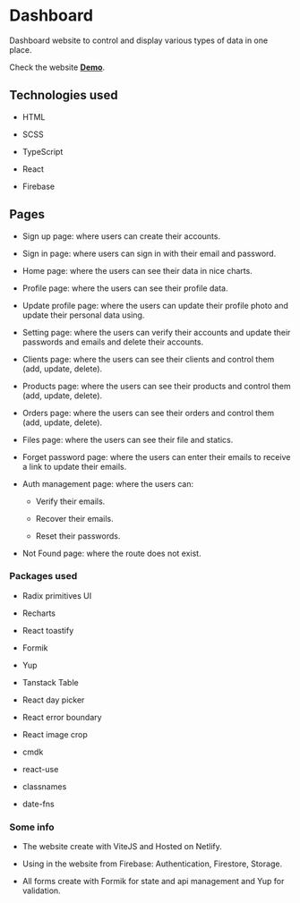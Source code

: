 # Dashboard

Dashboard website to control and display various types of data in one place.

Check the website **[Demo](https://engahmedalaa-dashboard.netlify.app)**.

## Technologies used

- HTML

- SCSS

- TypeScript

- React

- Firebase

## Pages

- Sign up page: where users can create their accounts.

- Sign in page: where users can sign in with their email and password.

- Home page: where the users can see their data in nice charts.

- Profile page: where the users can see their profile data.

- Update profile page: where the users can update their profile photo and update their personal data using.

- Setting page: where the users can verify their accounts and update their passwords and emails and delete their accounts.

- Clients page: where the users can see their clients and control them (add, update, delete).

- Products page: where the users can see their products and control them (add, update, delete).

- Orders page: where the users can see their orders and control them (add, update, delete).

- Files page: where the users can see their file and statics.

- Forget password page: where the users can enter their emails to receive a link to update their emails.

- Auth management page: where the users can:

  - Verify their emails.

  - Recover their emails.

  - Reset their passwords.

- Not Found page: where the route does not exist.

### Packages used

- Radix primitives UI

- Recharts

- React toastify

- Formik

- Yup

- Tanstack Table

- React day picker

- React error boundary

- React image crop

- cmdk

- react-use

- classnames

- date-fns

### Some info

- The website create with ViteJS and Hosted on Netlify.

- Using in the website from Firebase: Authentication, Firestore, Storage.

- All forms create with Formik for state and api management and Yup for validation.
